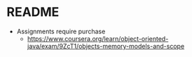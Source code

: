 # README

- Assignments require purchase
  - https://www.coursera.org/learn/object-oriented-java/exam/9ZcT1/objects-memory-models-and-scope